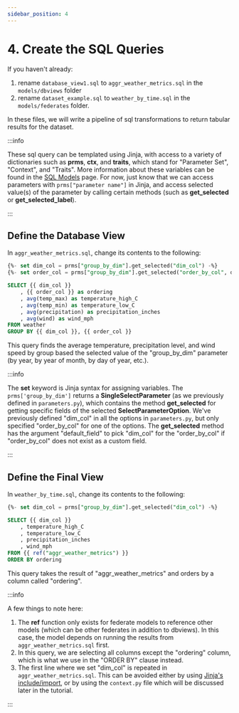 ```yaml
---
sidebar_position: 4
---
```


# 4. Create the SQL Queries

If you haven't already:
1. rename `database_view1.sql` to `aggr_weather_metrics.sql` in the `models/dbviews` folder
2. rename `dataset_example.sql` to `weather_by_time.sql` in the `models/federates` folder.

In these files, we will write a pipeline of sql transformations to return tabular results for the dataset. 

:::info

These sql query can be templated using Jinja, with access to a variety of dictionaries such as **prms**, **ctx**, and **traits**, which stand for "Parameter Set", "Context", and "Traits". More information about these variables can be found in the [SQL Models](../topics/models-sql) page. For now, just know that we can access parameters with `prms["parameter name"]` in Jinja, and access selected value(s) of the parameter by calling certain methods (such as **get_selected** or **get_selected_label**).

:::

## Define the Database View

In `aggr_weather_metrics.sql`, change its contents to the following:

```sql
{%- set dim_col = prms["group_by_dim"].get_selected("dim_col") -%}
{%- set order_col = prms["group_by_dim"].get_selected("order_by_col", default_field="dim_col") -%}

SELECT {{ dim_col }}
    , {{ order_col }} as ordering
    , avg(temp_max) as temperature_high_C
    , avg(temp_min) as temperature_low_C
    , avg(precipitation) as precipitation_inches
    , avg(wind) as wind_mph
FROM weather
GROUP BY {{ dim_col }}, {{ order_col }}
```

This query finds the average temperature, precipitation level, and wind speed by group based the selected value of the "group_by_dim" parameter (by year, by year of month, by day of year, etc.).

:::info

The **set** keyword is Jinja syntax for assigning variables. The `prms['group_by_dim']` returns a **SingleSelectParameter** (as we previously defined in `parameters.py`), which contains the method **get_selected** for getting specific fields of the selected **SelectParameterOption**. We've previously defined "dim_col" in all the options in `parameters.py`, but only specified "order_by_col" for one of the options. The **get_selected** method has the argument "default_field" to pick "dim_col" for the "order_by_col" if "order_by_col" does not exist as a custom field.

:::

## Define the Final View

In `weather_by_time.sql`, change its contents to the following:

```sql
{%- set dim_col = prms["group_by_dim"].get_selected("dim_col") -%}

SELECT {{ dim_col }}
    , temperature_high_C
    , temperature_low_C
    , precipitation_inches
    , wind_mph
FROM {{ ref("aggr_weather_metrics") }}
ORDER BY ordering
```

This query takes the result of "aggr_weather_metrics" and orders by a column called "ordering".

:::info

A few things to note here:

1. The **ref** function only exists for federate models to reference other models (which can be other federates in addition to dbviews). In this case, the model depends on running the results from `aggr_weather_metrics.sql` first.
2. In this query, we are selecting all columns except the "ordering" column, which is what we use in the "ORDER BY" clause instead.
3. The first line where we set "dim_col" is repeated in `aggr_weather_metrics.sql`. This can be avoided either by using [Jinja's include/import], or by using the `context.py` file which will be discussed later in the tutorial.

:::

[Jinja's include/import]: https://ttl255.com/jinja2-tutorial-part-6-include-and-import/
